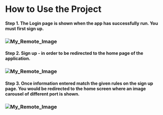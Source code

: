 # How to Use the Project

#### Step 1. The Login page is shown when the app has successfully run. You must first sign up. 
### ![My_Remote_Image](https://drive.google.com/file/d/1jyErMZg8y5KdQf4zpaMQkvzQubV8bZ-E/view?usp=sharing)

#### Step 2. Sign up - in order to be redirected to the home page of the application. 
### ![My_Remote_Image](https://drive.google.com/file/d/17zSDimbw1F1y0d9QBkKMTkQzJJXfiWvQ/view?usp=sharing)

#### Step 3. Once information entered match the given rules on the sign up page. You would be redirected to the home screen where an image carousel of different port is shown.
### ![My_Remote_Image](https://drive.google.com/file/d/1ylij7f9Z0OlU0-U-eAl8CdcVAg-O3YN1/view?usp=sharing)



